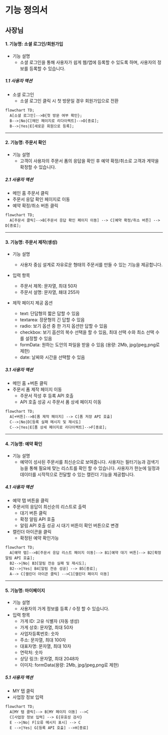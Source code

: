 # 기능 정의서

## 사장님

#### 1. 기능명: 소셜 로그인/회원가입

* 기능 설명
  * 소셜 로그인을 통해 사용자가 쉽게 웹/앱에 등록할 수 있도록 하며, 사용자의 정보를 등록할 수 있습니다.

##### 1.1 사용자 액션

* 소셜 로그인
  * 소셜 로그인 클릭 시 첫 방문일 경우 회원가입으로 전환

```mermaid
flowchart TD;
  A[소셜 로그인]-->B{첫 방문 여부 확인};
  B-->|No|C[메인 페이지로 리다이렉트]-->D[종료];
  B-->|Yes|E[새로운 회원으로 등록];
```

---
#### 2. 기능명: 주문서 확인
* 기능 설명
  * 고객이 사용자의 주문서 폼의 응답을 확인 후 예약 확정/취소로 고객과 계약을 확정할 수 있습니다.

##### 2.1 사용자 액션
* 메인 홈 주문서 클릭
* 주문서 응답 확인 페이지로 이동
* 예약 확정/취소 버튼 클릭

```mermaid
flowchart TD;
  A[주문서 클릭]-->B[주문서 응답 확인 페이지 이동] --> C[예약 확정/취소 버튼] --> D[종료];
```

---
#### 3. 기능명: 주문서 제작(생성) 
* 기능 설명
  * 사용자 중심 설계로 자유로운 형태의 주문서를 만들 수 있는 기능을 제공합니다.

* 입력 항목
  * 주문서 제목: 문자열, 최대 50자
  * 주문서 설명: 문자열, 쵀대 255자

* 제작 페이지 제공 옵션
  * text: 단답형의 짧은 답할 수 있음
  * textarea: 장문형의 긴 답할 수 있음
  * radio: 보기 옵션 중 한 가지 옵션만 답할 수 있음
  * checkbox: 보기 옵션의 복수 선택을 할 수 있음, 최대 선택 수와 최소 선택 수를 설정할 수 있음
  * formData: 원하는 도안의 파일을 받을 수 있음 (용량: 2Mb, jpg/jpeg,png로 제한)
  * date: 날짜와 시간을 선택할 수 있음
   
##### 3.1 사용자 액션
* 메인 홈 +버튼 클릭 
* 주문서 폼 제작 페이지 이동
  * 주문서 작성 후 등록 API 호출
  * API 호출 성공 시 주문서 폼 상세 페이지 이동

```mermaid
flowchart TD;
  A[+버튼]-->B[폼 제작 페이지] --> C[폼 저장 API 호출]
  C-->|No|D[등록 실패 메시지 및 재시도] 
  C-->|Yes|E[폼 상세 페이지로 리다이렉트]-->F[종료];
```

---
#### 4. 기능명: 예약 확인
* 기능 설명
  * 예약이 성사된 주문서를 최신순으로 보여줍니다. 사용자는 필터기능과 검색기능을 통해 필요에 맞는 리스트를 확인 할 수 있습니다. 사용자가 한눈에 일정과 데이터를 시작적으로 전달할 수 있는 캘린더 기능을 제공합니다.

##### 4.1 사용자 액션
* 예약 탭 버튼을 클릭
* 주문서의 응답이 최신순의 리스트로 출력
  * 대기 버튼 클릭
  * 확정 알림 API 호출
  * 알림 API 호출 성공 시 대기 버튼이 확인 버튼으로 변경
* 캘린더 아이콘을 클릭
  * 확정된 예약 확인가능

```mermaid
flowchart TD;
  A[예약 탭]-->B[주문서 응답 리스트 페이지 이동]--> B1[예약 대기 버튼]--> B2[확정 알림 API 호출];
  B2-->|No| B3[알림 전송 실패 및 재시도];
  B2-->|Yes| B4[알림 전송 성공] --> B5[종료];
  A--> C[캘린더 아이콘 클릭] -->C1[캘린더 페이지 이동]
```
---
#### 5. 기능명: 마이페이지
* 기능 설명
  * 사용자의 가게 정보를 등록 / 수정 할 수 있습니다.
* 입력 항목
  * 가게 ID: 고유 식별자 (자동 생성)
  * 가게 상호: 문자열, 최대 50자
  * 사업자등록번호: 숫자
  * 주소: 문자열, 최대 100자
  * 대표자명: 문자열, 최대 10자
  * 연락처: 숫자
  * 상당 링크: 문자열, 최대 2048자
  * 이미지: formData(용량: 2Mb, jpg/jpeg,png로 제한)

##### 5.1 사용자 액션
* MY 탭 클릭
* 사업장 정보 입력

```mermaid
flowchart TD;
  A[MY 탭 클릭]--> B[MY 페이지 이동] -->C 
  C[사업장 정보 입력] --> E{유효성 검사}
  E -->|No| F[오류 메시지 표시] --> C
  E -->|Yes| G[등록 API 호출] -->H[종료]
```
